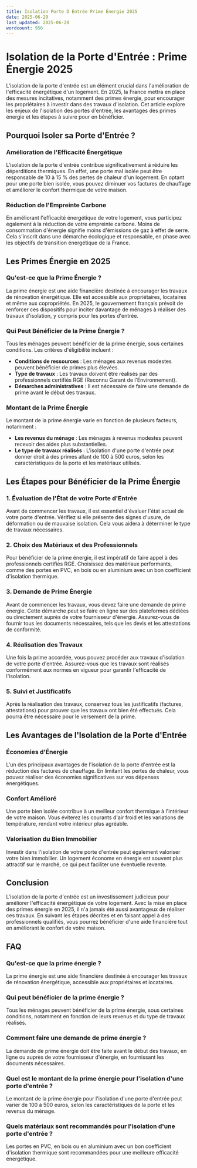 ```yaml
---
title: Isolation Porte D Entrée Prime Énergie 2025
date: 2025-06-20
last_updated: 2025-06-20
wordcount: 956
---
```


# Isolation de la Porte d'Entrée : Prime Énergie 2025

L'isolation de la porte d'entrée est un élément crucial dans l'amélioration de l'efficacité énergétique d'un logement. En 2025, la France mettra en place des mesures incitatives, notamment des primes énergie, pour encourager les propriétaires à investir dans des travaux d'isolation. Cet article explore les enjeux de l'isolation des portes d'entrée, les avantages des primes énergie et les étapes à suivre pour en bénéficier.

## Pourquoi Isoler sa Porte d'Entrée ?

### Amélioration de l'Efficacité Énergétique

L'isolation de la porte d'entrée contribue significativement à réduire les déperditions thermiques. En effet, une porte mal isolée peut être responsable de 10 à 15 % des pertes de chaleur d'un logement. En optant pour une porte bien isolée, vous pouvez diminuer vos factures de chauffage et améliorer le confort thermique de votre maison.

### Réduction de l'Empreinte Carbone

En améliorant l'efficacité énergétique de votre logement, vous participez également à la réduction de votre empreinte carbone. Moins de consommation d'énergie signifie moins d'émissions de gaz à effet de serre. Cela s'inscrit dans une démarche écologique et responsable, en phase avec les objectifs de transition énergétique de la France.

## Les Primes Énergie en 2025

### Qu'est-ce que la Prime Énergie ?

La prime énergie est une aide financière destinée à encourager les travaux de rénovation énergétique. Elle est accessible aux propriétaires, locataires et même aux copropriétés. En 2025, le gouvernement français prévoit de renforcer ces dispositifs pour inciter davantage de ménages à réaliser des travaux d'isolation, y compris pour les portes d'entrée.

### Qui Peut Bénéficier de la Prime Énergie ?

Tous les ménages peuvent bénéficier de la prime énergie, sous certaines conditions. Les critères d'éligibilité incluent :

- **Conditions de ressources** : Les ménages aux revenus modestes peuvent bénéficier de primes plus élevées.
- **Type de travaux** : Les travaux doivent être réalisés par des professionnels certifiés RGE (Reconnu Garant de l’Environnement).
- **Démarches administratives** : Il est nécessaire de faire une demande de prime avant le début des travaux.

### Montant de la Prime Énergie

Le montant de la prime énergie varie en fonction de plusieurs facteurs, notamment :

- **Les revenus du ménage** : Les ménages à revenus modestes peuvent recevoir des aides plus substantielles.
- **Le type de travaux réalisés** : L'isolation d'une porte d'entrée peut donner droit à des primes allant de 100 à 500 euros, selon les caractéristiques de la porte et les matériaux utilisés.

## Les Étapes pour Bénéficier de la Prime Énergie

### 1. Évaluation de l'État de votre Porte d'Entrée

Avant de commencer les travaux, il est essentiel d'évaluer l'état actuel de votre porte d'entrée. Vérifiez si elle présente des signes d'usure, de déformation ou de mauvaise isolation. Cela vous aidera à déterminer le type de travaux nécessaires.

### 2. Choix des Matériaux et des Professionnels

Pour bénéficier de la prime énergie, il est impératif de faire appel à des professionnels certifiés RGE. Choisissez des matériaux performants, comme des portes en PVC, en bois ou en aluminium avec un bon coefficient d'isolation thermique.

### 3. Demande de Prime Énergie

Avant de commencer les travaux, vous devez faire une demande de prime énergie. Cette démarche peut se faire en ligne sur des plateformes dédiées ou directement auprès de votre fournisseur d'énergie. Assurez-vous de fournir tous les documents nécessaires, tels que les devis et les attestations de conformité.

### 4. Réalisation des Travaux

Une fois la prime accordée, vous pouvez procéder aux travaux d'isolation de votre porte d'entrée. Assurez-vous que les travaux sont réalisés conformément aux normes en vigueur pour garantir l'efficacité de l'isolation.

### 5. Suivi et Justificatifs

Après la réalisation des travaux, conservez tous les justificatifs (factures, attestations) pour prouver que les travaux ont bien été effectués. Cela pourra être nécessaire pour le versement de la prime.

## Les Avantages de l'Isolation de la Porte d'Entrée

### Économies d'Énergie

L'un des principaux avantages de l'isolation de la porte d'entrée est la réduction des factures de chauffage. En limitant les pertes de chaleur, vous pouvez réaliser des économies significatives sur vos dépenses énergétiques.

### Confort Amélioré

Une porte bien isolée contribue à un meilleur confort thermique à l'intérieur de votre maison. Vous éviterez les courants d'air froid et les variations de température, rendant votre intérieur plus agréable.

### Valorisation du Bien Immobilier

Investir dans l'isolation de votre porte d'entrée peut également valoriser votre bien immobilier. Un logement économe en énergie est souvent plus attractif sur le marché, ce qui peut faciliter une éventuelle revente.

## Conclusion

L'isolation de la porte d'entrée est un investissement judicieux pour améliorer l'efficacité énergétique de votre logement. Avec la mise en place des primes énergie en 2025, il n'a jamais été aussi avantageux de réaliser ces travaux. En suivant les étapes décrites et en faisant appel à des professionnels qualifiés, vous pourrez bénéficier d'une aide financière tout en améliorant le confort de votre maison.

## FAQ

### Qu'est-ce que la prime énergie ?

La prime énergie est une aide financière destinée à encourager les travaux de rénovation énergétique, accessible aux propriétaires et locataires.

### Qui peut bénéficier de la prime énergie ?

Tous les ménages peuvent bénéficier de la prime énergie, sous certaines conditions, notamment en fonction de leurs revenus et du type de travaux réalisés.

### Comment faire une demande de prime énergie ?

La demande de prime énergie doit être faite avant le début des travaux, en ligne ou auprès de votre fournisseur d'énergie, en fournissant les documents nécessaires.

### Quel est le montant de la prime énergie pour l'isolation d'une porte d'entrée ?

Le montant de la prime énergie pour l'isolation d'une porte d'entrée peut varier de 100 à 500 euros, selon les caractéristiques de la porte et les revenus du ménage.

### Quels matériaux sont recommandés pour l'isolation d'une porte d'entrée ?

Les portes en PVC, en bois ou en aluminium avec un bon coefficient d'isolation thermique sont recommandées pour une meilleure efficacité énergétique.
